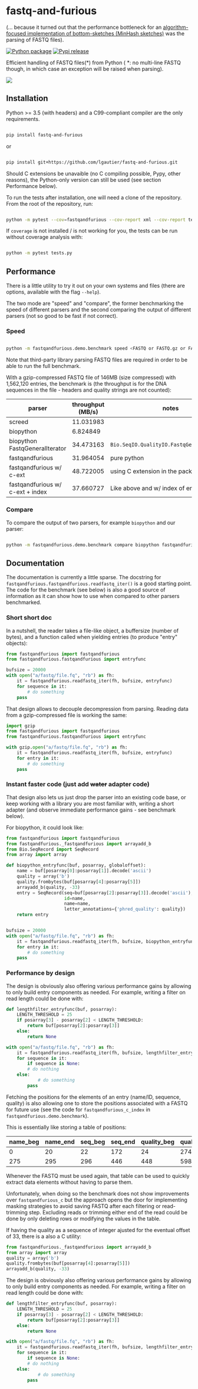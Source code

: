 # fastq-and-furious

(... because it turned out that the performance bottleneck for an
[algorithm-focused implementation of bottom-sketches (MinHash sketches)](https://github.com/lgautier/mashing-pumpkins)
was the parsing of FASTQ files).

[![Python package](https://github.com/lgautier/fastq-and-furious/actions/workflows/pythonpackage.yml/badge.svg)](https://github.com/lgautier/fastq-and-furious/actions/workflows/pythonpackage.yml)
[![Pypi release](https://img.shields.io/pypi/v/fastq-and-furious.svg)](https://img.shields.io/pypi/v/fastq-and-furious.svg)

Efficient handling of FASTQ files(*) from Python ( *: no multi-line FASTQ though, in which case an exception will be raised when parsing).

<img src="throughput.svg">


## Installation

Python >= 3.5 (with headers) and a C99-compliant compiler are the only requirements.

```bash

pip install fastq-and-furious

```

or

```bash

pip install git+https://github.com/lgautier/fastq-and-furious.git

```


Should C extensions be unavaible (no C compiling possible, Pypy, other reasons), the Python-only version can still be used
(see section Performance below).


To run the tests after installation, one will need a clone of the repository. From the root of the repository, run:

```bash

python -m pytest --cov=fastqandfurious --cov-report xml --cov-report term tests.py

```

If `coverage` is not installed / is not working for you, the tests can be run without coverage analysis with:

```bash

python -m pytest tests.py

```

## Performance

There is a little utility to try it out on your own systems and files (there are options,
available with the flag `--help`).

The two mode are "speed" and "compare", the former benchmarking the speed of different
parsers and the second comparing the output of different parsers (not so good to be
fast if not correct).

### Speed

```bash

python -m fastqandfurious.demo.benchmark speed <FASTQ or FASTQ.gz or FASTQ.bz2 or FASTQ.lzma file>

```

Note that third-party library parsing FASTQ files are required in order to be able to run the full
benchmark.

With a gzip-compressed FASTQ file of 146MB (size compressed) with
1,562,120 entries,
the benchmark is
(the throughput is for the DNA sequences in the file - headers and quality strings
are not counted):



|                            parser | throughput (MB/s) | notes |
|-----------------------------------|-------------------|-------|
|                           screed  | 11.031983  |       |
|                        biopython  |  6.824849  |       |
|   biopython FastqGeneralIterator  | 34.473163  | `Bio.SeqIO.QualityIO.FastqGeneralIterator` |
|                  fastqandfurious  | 31.964054  | pure python |
|         fastqandfurious w/ c-ext  | 48.722005  | using C extension in the package |
| fastqandfurious w/ c-ext + index  | 37.660727  | Like above and w/ index of entry positions |



### Compare

To compare the output of two parsers, for example `biopython` and our parser:

```bash

python -m fastqandfurious.demo.benchmark compare biopython fastqandfurious <FASTQ | FASTQ.gz | FASTQ.bz2 | FASTQ.lzma>

```

## Documentation

The documentation is currently a little sparse. The docstring
for `fastqandfurious.fastqandfurious.readfastq_iter()` is a good starting point.
The code for the benchmark (see below) is also a good source of information as
it can show how to use when compared to other parsers benchmarked.

### Short short doc

In a nutshell, the reader takes a file-like object, a buffersize (number of bytes),
and a function called when yielding entries (to produce "entry" objects):

```python
from fastqandfurious import fastqandfurious
from fastqandfurious.fastqandfurious import entryfunc

bufsize = 20000
with open("a/fastq/file.fq", "rb") as fh:
    it = fastqandfurious.readfastq_iter(fh, bufsize, entryfunc)
    for sequence in it:
        # do something
	pass
```

That design allows to decouple decompression from parsing. Reading data from a gzip-compressed
file is working the same:

```python
import gzip
from fastqandfurious import fastqandfurious
from fastqandfurious.fastqandfurious import entryfunc

with gzip.open("a/fastq/file.fq", "rb") as fh:
    it = fastqandfurious.readfastq_iter(fh, bufsize, entryfunc)
    for entry in it:
        # do something
	pass
```

### Instant faster code (just add <strike>water</strike> adapter code)

That design also lets us just drop the parser into an existing code base, or keep working
with a library you are most familiar with, writing a short adapter (and observe
immediate performance gains - see benchmark below).

For biopython, it could look like:

```python
from fastqandfurious import fastqandfurious
from fastqandfurious._fastqandfurious import arrayadd_b
from Bio.SeqRecord import SeqRecord
from array import array

def biopython_entryfunc(buf, posarray, globaloffset):
    name = buf[posarray[0]:posarray[1]].decode('ascii')
    quality = array('b')
    quality.frombytes(buf[posarray[4]:posarray[5]])
    arrayadd_b(quality, -33)
    entry = SeqRecord(seq=buf[posarray[2]:posarray[3]].decode('ascii'),
                      id=name,
                      name=name,
                      letter_annotations={'phred_quality': quality})
    return entry


bufsize = 20000
with open("a/fastq/file.fq", "rb") as fh:
    it = fastqandfurious.readfastq_iter(fh, bufsize, biopython_entryfunc)
    for entry in it:
        # do something
	pass

```

### Performance by design

The design is obviously also offering various performance gains by allowing to only build entry components
as needed. For example, writing a filter on read length could be done with:

```python
def lengthfilter_entryfunc(buf, posarray):
    LENGTH_THRESHOLD = 25
    if posarray[3] - posarray[2] < LENGTH_THRESHOLD:
        return buf[posarray[2]:posarray[3]]
    else:
        return None

with open("a/fastq/file.fq", "rb") as fh:
    it = fastqandfurious.readfastq_iter(fh, bufsize, lengthfilter_entryfunc)
    for sequence in it:
        if sequence is None:
	    # do nothing
	else:
            # do something
	    pass

```

Fetching the positions for the elements of an entry (name/ID, sequence, quality) is also allowing one
to store the positions associated with a FASTQ for future use (see the code for `fastqandfurious_c_index`
in `fastqandfurious.demo.benchmark`).

This is essentially like storing a table of positions:

| name_beg | name_end | seq_beg | seq_end | quality_beg | quality_end |
|----------|----------|---------|---------|-------------|-------------|
| 0  | 20 | 22 | 172 | 24 | 274 |
| 275 | 295 | 296 | 446 | 448 | 598 |

Whenever the FASTQ must be used again, that table can be used to quickly extract
data elements without having to parse them.

Unfortunately, when doing so the benchmark does not show improvements over
`fastqandfurious_c` but the approach opens the door for implementing masking strategies to avoid
saving FASTQ after each filtering or read-trimming step. Excluding reads or trimming either end of the read
could be done by only deleting rows or modifying the values in the table.

If having the quality as a sequence of integer ajusted for the eventual offset of 33, there is a also a C utility:

```python
from fastqandfurious._fastqandfurious import arrayadd_b
from array import array
quality = array('b')
quality.frombytes(buf[posarray[4]:posarray[5]])
arrayadd_b(quality, -33)
```

The design is obviously also offering various performance gains by allowing to only build entry components
as needed. For example, writing a filter on read length could be done with:

```python
def lengthfilter_entryfunc(buf, posarray):
    LENGTH_THRESHOLD = 25
    if posarray[3] - posarray[2] < LENGTH_THRESHOLD:
        return buf[posarray[2]:posarray[3]]
    else:
        return None

with open("a/fastq/file.fq", "rb") as fh:
    it = fastqandfurious.readfastq_iter(fh, bufsize, lengthfilter_entryfunc)
    for sequence in it:
        if sequence is None:
	    # do nothing
	else:
            # do something
	    pass

```
